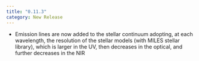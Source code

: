 ```yaml
---
title: "0.11.3"
category: New Release
---
```

- Emission lines are now added to the stellar continuum adopting, at each wavelength, the resolution of the stellar models (with MILES stellar library), which is larger in the UV, then decreases in the optical, and further decreases in the NIR
